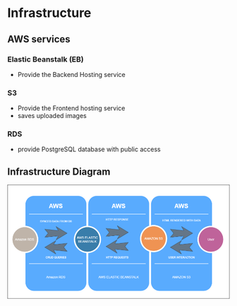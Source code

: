 # Infrastructure

## AWS services 

### Elastic Beanstalk (EB)

- Provide the Backend Hosting service 

### S3

- Provide the Frontend hosting service
- saves uploaded images

### RDS

- provide PostgreSQL database with public access 

## Infrastructure Diagram

![AWS Architecture](./images/aws.png)
